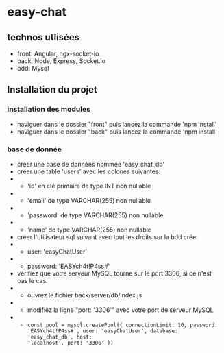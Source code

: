 # easy-chat

## technos utlisées

- front: Angular, ngx-socket-io
- back: Node, Express, Socket.io
- bdd: Mysql

## Installation du projet

### installation des modules

- naviguer dans le dossier "front" puis lancez la commande 'npm install'
- naviguer dans le dossier "back" puis lancez la commande 'npm install'

### base de donnée

- créer une base de données nommée 'easy_chat_db'
- créer une table 'users' avec les colones suivantes:
- - 'id' en clé primaire de type INT non nullable
- - 'email' de type VARCHAR(255) non nullable
- - 'password' de type VARCHAR(255) non nullable
- - 'name' de type VARCHAR(255) non nullable
- créer l'utilisateur sql suivant avec tout les droits sur la bdd crée:
- - user: 'easyChatUser'
- - password: 'EASYch4t!P4ss#'
- vérifiez que votre serveur MySQL tourne sur le port 3306, si ce n'est pas le cas:
- - ouvrez le fichier back/server/db/index.js
- - modifiez la ligne "port: '3306'" avec votre port de serveur MySQL
- - <code>const pool = mysql.createPool({
    connectionLimit: 10,
    password: 'EASYch4t!P4ss#',
    user: 'easyChatUser',
    database: 'easy_chat_db',
    host: 'localhost',
    port: '3306'
    })</code>
